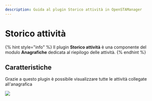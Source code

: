```yaml
---
description: Guida al plugin Storico attività in OpenSTAManager
---
```


# Storico attività

{% hint style="info" %}
Il plugin **Storico attività** è una componente del modulo **Anagrafiche** dedicata al riepilogo delle attività.
{% endhint %}

## Caratteristiche

Grazie a questo plugin è possibile visualizzare tutte le attività collegate all'anagrafica

![](https://firebasestorage.googleapis.com/v0/b/gitbook-x-prod.appspot.com/o/spaces%2F-LZJeLg23eVDvrCv74U7-887967055%2Fuploads%2FGmQjknTbw6B9e0p4J4Mc%2Ffile.png?alt=media)

